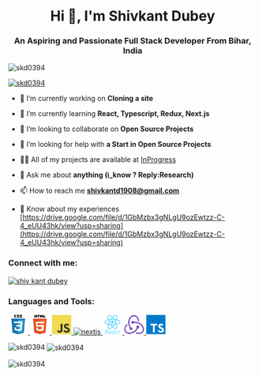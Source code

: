 <h1 align="center">Hi 👋, I'm Shivkant Dubey</h1>
<h3 align="center">An Aspiring and Passionate Full Stack Developer From Bihar, India</h3>


<p align="left"> <img src="https://komarev.com/ghpvc/?username=skd0394&label=Profile%20views&color=0e75b6&style=flat" alt="skd0394" /> </p>

<p align="left"> <a href="https://github.com/ryo-ma/github-profile-trophy"><img src="https://github-profile-trophy.vercel.app/?username=skd0394" alt="skd0394" /></a> </p>

- 🔭 I’m currently working on **Cloning a site**

- 🌱 I’m currently learning **React, Typescript, Redux, Next.js**

- 👯 I’m looking to collaborate on **Open Source Projects**

- 🤝 I’m looking for help with **a Start in Open Source Projects**

- 👨‍💻 All of my projects are available at [InProgress](InProgress)

- 💬 Ask me about **anything (i_know ? Reply:Research)**

- 📫 How to reach me **shivkantd1908@gmail.com**

- 📄 Know about my experiences [https://drive.google.com/file/d/1GbMzbx3gNLgU9ozEwtzz-C-4_eUU43hk/view?usp=sharing](https://drive.google.com/file/d/1GbMzbx3gNLgU9ozEwtzz-C-4_eUU43hk/view?usp=sharing)

<h3 align="left">Connect with me:</h3>
<p align="left">
<a href="https://linkedin.com/in/shiv kant dubey" target="blank"><img align="center" src="https://raw.githubusercontent.com/rahuldkjain/github-profile-readme-generator/master/src/images/icons/Social/linked-in-alt.svg" alt="shiv kant dubey" height="30" width="40" /></a>
</p>

<h3 align="left">Languages and Tools:</h3>
<p align="left"> <a href="https://www.w3schools.com/css/" target="_blank" rel="noreferrer"> <img src="https://raw.githubusercontent.com/devicons/devicon/master/icons/css3/css3-original-wordmark.svg" alt="css3" width="40" height="40"/> </a> <a href="https://www.w3.org/html/" target="_blank" rel="noreferrer"> <img src="https://raw.githubusercontent.com/devicons/devicon/master/icons/html5/html5-original-wordmark.svg" alt="html5" width="40" height="40"/> </a> <a href="https://developer.mozilla.org/en-US/docs/Web/JavaScript" target="_blank" rel="noreferrer"> <img src="https://raw.githubusercontent.com/devicons/devicon/master/icons/javascript/javascript-original.svg" alt="javascript" width="40" height="40"/> </a> <a href="https://nextjs.org/" target="_blank" rel="noreferrer"> <img src="https://cdn.worldvectorlogo.com/logos/nextjs-2.svg" alt="nextjs" width="40" height="40"/> </a> <a href="https://reactjs.org/" target="_blank" rel="noreferrer"> <img src="https://raw.githubusercontent.com/devicons/devicon/master/icons/react/react-original-wordmark.svg" alt="react" width="40" height="40"/> </a> <a href="https://redux.js.org" target="_blank" rel="noreferrer"> <img src="https://raw.githubusercontent.com/devicons/devicon/master/icons/redux/redux-original.svg" alt="redux" width="40" height="40"/> </a> <a href="https://www.typescriptlang.org/" target="_blank" rel="noreferrer"> <img src="https://raw.githubusercontent.com/devicons/devicon/master/icons/typescript/typescript-original.svg" alt="typescript" width="40" height="40"/> </a> </p>

<p><img align="left" src="https://github-readme-stats.vercel.app/api/top-langs?username=skd0394&show_icons=true&locale=en&layout=compact" alt="skd0394" /></p>

<p>&nbsp;<img align="center" src="https://github-readme-stats.vercel.app/api?username=skd0394&show_icons=true&locale=en" alt="skd0394" /></p>

<p><img align="center" src="https://github-readme-streak-stats.herokuapp.com/?user=skd0394&" alt="skd0394" /></p>
